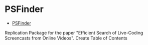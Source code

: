 # PSFinder
- [PSFinder](#psfinder)

Replication Package for the paper "Efficient Search of Live-Coding Screencasts from Online Videos".
Create Table of Contents

